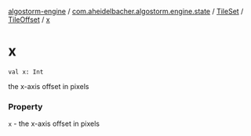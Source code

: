 [algostorm-engine](../../../index.md) / [com.aheidelbacher.algostorm.engine.state](../../index.md) / [TileSet](../index.md) / [TileOffset](index.md) / [x](.)

# x

`val x: Int`

the x-axis offset in pixels

### Property

`x` - the x-axis offset in pixels